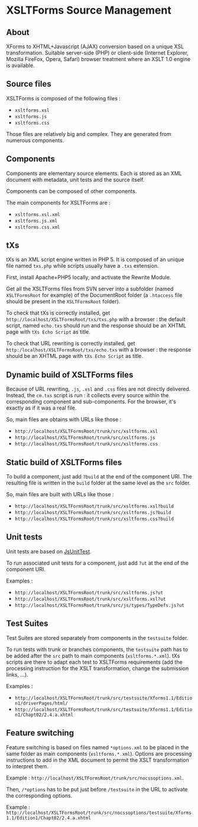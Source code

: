 # XSLTForms Source Management

## About

XForms to XHTML+Javascript (AJAX) conversion based on a unique XSL
transformation. Suitable server-side (PHP) or client-side (Internet Explorer,
Mozilla FireFox, Opera, Safari) browser treatment where an XSLT 1.0 engine is
available.


## Source files

XSLTForms is composed of the following files :

- `xsltforms.xsl`
- `xsltforms.js`
- `xsltforms.css`

Those files are relatively big and complex. They are generated from numerous
components.


## Components

Components are elementary source elements. Each is stored as an XML document
with metadata, unit tests and the source itself.

Components can be composed of other components.

The main components for XSLTForms are :

- `xsltforms.xsl.xml`
- `xsltforms.js.xml`
- `xsltforms.css.xml`


## tXs

tXs is an XML script engine written in PHP 5. It is composed of an unique file
named `txs.php` while scripts usually have a `.txs` extension.

First, install Apache+PHP5 locally, and activate the Rewrite Module.

Get all the XSLTForms files from SVN server into a subfolder (named
`XSLTFormsRoot` for example) of the DocumentRoot folder (a `.htaccess` file
should be present in the `XSLTFormsRoot` folder).

To check that tXs is correctly installed, get
`http://localhost/XSLTFormsRoot/txs/txs.php` with a browser : the default
script, named `echo.txs` should run and the response should be an XHTML page
with `tXs Echo Script` as title.

To check that URL rewriting is correctly installed, get
`http:/localhost/XSLTFormsRoot/txs/echo.txs` with a browser : the response
should be an XHTML page with `tXs Echo Script` as title.


## Dynamic build of XSLTForms files

Because of URL rewriting, `.js`, `.xsl` and `.css` files are not directly delivered.
Instead, the `cm.txs` script is run : it collects every source within the
corresponding component and sub-components. For the browser, it's exactly as
if it was a real file.

So, main files are obtains with URLs like those :
- `http://localhost/XSLTFormsRoot/trunk/src/xsltforms.xsl`
- `http://localhost/XSLTFormsRoot/trunk/src/xsltforms.js`
- `http://localhost/XSLTFormsRoot/trunk/src/xsltforms.css`


## Static build of XSLTForms files

To build a component, just add `?build` at the end of the
component URI. The resulting file is written in the `build` folder at the
same level as the `src` folder.

So, main files are built with URLs like those :
- `http://localhost/XSLTFormsRoot/trunk/src/xsltforms.xsl?build`
- `http://localhost/XSLTFormsRoot/trunk/src/xsltforms.js?build`
- `http://localhost/XSLTFormsRoot/trunk/src/xsltforms.css?build`


## Unit tests

Unit tests are based on [JsUnitTest](http://jsunittest.com/).

To run associated unit tests for a component, just add `?ut` at the end of the
component URI.

Examples :
- `http://localhost/XSLTFormsRoot/trunk/src/xsltforms.js?ut`
- `http://localhost/XSLTFormsRoot/trunk/src/xsltforms.xsl?ut`
- `http://localhost/XSLTFormsRoot/trunk/src/js/types/TypeDefs.js?ut`


## Test Suites

Test Suites are stored separately from components in the `testsuite` folder.

To run tests with trunk or branches components, the `testsuite` path has to be
added after the `src` path to main components (`xsltforms.*.xml`).
tXs scripts are there to adapt each test to XSLTForms requirements (add the
processing instruction for the XSLT transformation, change the submission
links, ...).

Examples :

- `http://localhost/XSLTFormsRoot/trunk/src/testsuite/Xforms1.1/Edition1/driverPages/html/`
- `http://localhost/XSLTFormsRoot/trunk/src/testsuite/Xforms1.1/Edition1/Chapt02/2.4.a.xhtml`


## Feature switching

Feature switching is based on files named `*options.xml` to be placed in the
same folder as main components (`xsltforms.*.xml`). Options are processing
instructions to add in the XML document to permit the XSLT transformation to
interpret them.

Example : `http://localhost/XSLTFormsRoot/trunk/src/nocssoptions.xml`.

Then, `/*options` has to be put just before `/testsuite` in the URL to
activate the corresponding options.

Example : `http://localhost/XSLTFormsRoot/trunk/src/nocssoptions/testsuite/Xforms1.1/Edition1/Chapt02/2.4.a.xhtml`
